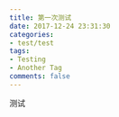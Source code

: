 ```yaml
---
title: 第一次测试
date: 2017-12-24 23:31:30
categories:
- test/test
tags:
- Testing
- Another Tag
comments: false
---
```


测试
